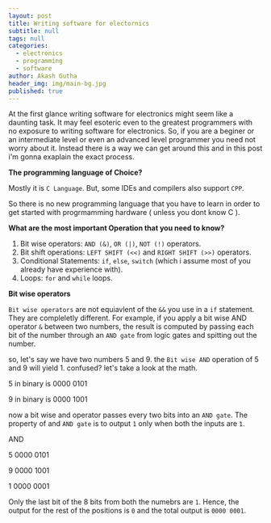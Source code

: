 ```yaml
---
layout: post
title: Writing software for electornics
subtitle: null
tags: null
categories:
  - electronics
  - programming
  - software
author: Akash Gutha
header_img: img/main-bg.jpg
published: true
---
```


At the first glance writing software for electronics might seem like a daunting task. It may feel esoteric even to the greatest programmers with no exposure to writing software for electronics. So, if you are a beginer or an intermediate level or even an advanced level programmer you need not worry about it. Instead there is a way we can get around this and in this post i'm gonna exaplain the exact process.

__The programming language of Choice?__

Mostly it is `C Language`. But, some IDEs and compilers also support `CPP`.

So there is no new programming language that you have to learn in order to get started with progrmamming hardware ( unless you dont know C ).

__What are the most important Operation that you need to know?__

1. Bit wise operators: `AND (&)`, `OR (|)`, `NOT (!)` operators.
2. Bit shift operations: `LEFT SHIFT (<<)` and `RIGHT SHIFT (>>)` operators.
3. Conditional Statements: `if`, `else`, `switch` (which i assume most of you already have experience with).
4. Loops: `for` and `while` loops.


__Bit wise operators__

`Bit wise operators` are not equiavlent of the `&&` you use in a `if` statement. They are compleletly different. For example, if you apply a bit wise AND operator `&` between two numbers, the result is computed by passing each bit of the number through an `AND gate` from logic gates and spitting out the number.

so, let's say we have two numbers 5 and 9.
the `Bit wise AND` operation of 5 and 9 will yield 1. confused? let's take a look at the math.


5 in binary is 0000 0101

9 in binary is 0000 1001

now a bit wise and operator passes every two bits into an `AND gate`. The property of and `AND gate` is to output `1` only when both the inputs are `1`.

AND

5		0000 0101

9		0000 1001

1		0000 0001


Only the last bit of the 8 bits from both the numebrs are `1`. Hence, the output for the rest of the positions is `0` and the total output is `0000 0001`.


